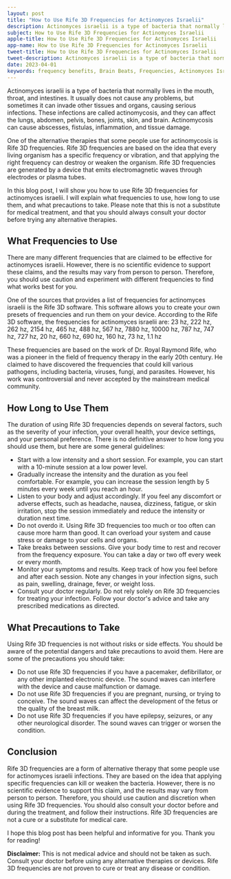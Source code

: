 ```yaml
---
layout: post
title: "How to Use Rife 3D Frequencies for Actinomyces Israelii"
description: Actinomyces israelii is a type of bacteria that normally lives in the mouth, throat, and intestines. It usually does not cause any problems, but sometimes it can invade other tissues and organs, causing serious infections.
subject: How to Use Rife 3D Frequencies for Actinomyces Israelii
apple-title: How to Use Rife 3D Frequencies for Actinomyces Israelii
app-name: How to Use Rife 3D Frequencies for Actinomyces Israelii
tweet-title: How to Use Rife 3D Frequencies for Actinomyces Israelii
tweet-description: Actinomyces israelii is a type of bacteria that normally lives in the mouth, throat, and intestines. It usually does not cause any problems, but sometimes it can invade other tissues and organs, causing serious infections.
date: 2023-04-01
keywords: frequency benefits, Brain Beats, Frequencies, Actinomyces Israelii, Brain wave entrainment, sound therapy
---
```


Actinomyces israelii is a type of bacteria that normally lives in the mouth, throat, and intestines. It usually does not cause any problems, but sometimes it can invade other tissues and organs, causing serious infections. These infections are called actinomycosis, and they can affect the lungs, abdomen, pelvis, bones, joints, skin, and brain. Actinomycosis can cause abscesses, fistulas, inflammation, and tissue damage.

One of the alternative therapies that some people use for actinomycosis is Rife 3D frequencies. Rife 3D frequencies are based on the idea that every living organism has a specific frequency or vibration, and that applying the right frequency can destroy or weaken the organism. Rife 3D frequencies are generated by a device that emits electromagnetic waves through electrodes or plasma tubes.

In this blog post, I will show you how to use Rife 3D frequencies for actinomyces israelii. I will explain what frequencies to use, how long to use them, and what precautions to take. Please note that this is not a substitute for medical treatment, and that you should always consult your doctor before trying any alternative therapies.

## What Frequencies to Use

There are many different frequencies that are claimed to be effective for actinomyces israelii. However, there is no scientific evidence to support these claims, and the results may vary from person to person. Therefore, you should use caution and experiment with different frequencies to find what works best for you.

One of the sources that provides a list of frequencies for actinomyces israelii is the Rife 3D software. This software allows you to create your own presets of frequencies and run them on your device. According to the Rife 3D software, the frequencies for actinomyces israelii are: 23 hz, 222 hz, 262 hz, 2154 hz, 465 hz, 488 hz, 567 hz, 7880 hz, 10000 hz, 787 hz, 747 hz, 727 hz, 20 hz, 660 hz, 690 hz, 160 hz, 73 hz, 1.1 hz

These frequencies are based on the work of Dr. Royal Raymond Rife, who was a pioneer in the field of frequency therapy in the early 20th century. He claimed to have discovered the frequencies that could kill various pathogens, including bacteria, viruses, fungi, and parasites. However, his work was controversial and never accepted by the mainstream medical community.

## How Long to Use Them

The duration of using Rife 3D frequencies depends on several factors, such as the severity of your infection, your overall health, your device settings, and your personal preference. There is no definitive answer to how long you should use them, but here are some general guidelines:

- Start with a low intensity and a short session. For example, you can start with a 10-minute session at a low power level.
- Gradually increase the intensity and the duration as you feel comfortable. For example, you can increase the session length by 5 minutes every week until you reach an hour.
- Listen to your body and adjust accordingly. If you feel any discomfort or adverse effects, such as headache, nausea, dizziness, fatigue, or skin irritation, stop the session immediately and reduce the intensity or duration next time.
- Do not overdo it. Using Rife 3D frequencies too much or too often can cause more harm than good. It can overload your system and cause stress or damage to your cells and organs.
- Take breaks between sessions. Give your body time to rest and recover from the frequency exposure. You can take a day or two off every week or every month.
- Monitor your symptoms and results. Keep track of how you feel before and after each session. Note any changes in your infection signs, such as pain, swelling, drainage, fever, or weight loss.
- Consult your doctor regularly. Do not rely solely on Rife 3D frequencies for treating your infection. Follow your doctor's advice and take any prescribed medications as directed.

## What Precautions to Take

Using Rife 3D frequencies is not without risks or side effects. You should be aware of the potential dangers and take precautions to avoid them. Here are some of the precautions you should take:

- Do not use Rife 3D frequencies if you have a pacemaker, defibrillator, or any other implanted electronic device. The sound waves can interfere with the device and cause malfunction or damage.
- Do not use Rife 3D frequencies if you are pregnant, nursing, or trying to conceive. The sound waves can affect the development of the fetus or the quality of the breast milk.
- Do not use Rife 3D frequencies if you have epilepsy, seizures, or any other neurological disorder. The sound waves can trigger or worsen the condition.

## Conclusion

Rife 3D frequencies are a form of alternative therapy that some people use for actinomyces israelii infections. They are based on the idea that applying specific frequencies can kill or weaken the bacteria. However, there is no scientific evidence to support this claim, and the results may vary from person to person. Therefore, you should use caution and discretion when using Rife 3D frequencies. You should also consult your doctor before and during the treatment, and follow their instructions. Rife 3D frequencies are not a cure or a substitute for medical care.

I hope this blog post has been helpful and informative for you. Thank you for reading!

**Disclaimer:** This is not medical advice and should not be taken as such. Consult your doctor before using any alternative therapies or devices. Rife 3D frequencies are not proven to cure or treat any disease or condition.